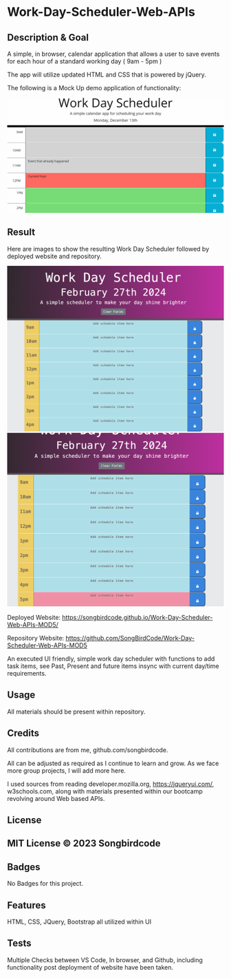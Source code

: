 # Work-Day-Scheduler-Web-APIs

## Description & Goal

A simple, in browser, calendar application that allows a user to save events for each hour of a standard working day ( 9am - 5pm )

The app will utilize updated HTML and CSS that is powered by jQuery.

The following is a Mock Up demo application of functionality:

<img src="Assets/05-third-party-apis-homework-demo.gif">


## Result

Here are images to show the resulting Work Day Scheduler followed by deployed website and repository.

<img src="Assets/result1.png">

<img src="Assets/result2.png">


Deployed Website: https://songbirdcode.github.io/Work-Day-Scheduler-Web-APIs-MOD5/

Repository Website: https://github.com/SongBirdCode/Work-Day-Scheduler-Web-APIs-MOD5

An executed UI friendly, simple work day scheduler with functions to add task items, see Past, Present and future items insync with current day/time requirements. 

## Usage

All materials should be present within repository. 

## Credits

All contributions are from me, github.com/songbirdcode.

All can be adjusted as required as I continue to learn and grow. As we face more group projects, I will add more here. 

I used sources from reading developer.mozilla.org, https://jqueryui.com/, w3schools.com, along with materials presented within our bootcamp revolving around Web based APIs.

## License

MIT License © 2023 Songbirdcode
---

## Badges

No Badges for this project. 

## Features

HTML, CSS, JQuery, Bootstrap all utilized within UI

## Tests

Multiple Checks between VS Code, In browser, and Github, including functionality post deployment of website have been taken. 